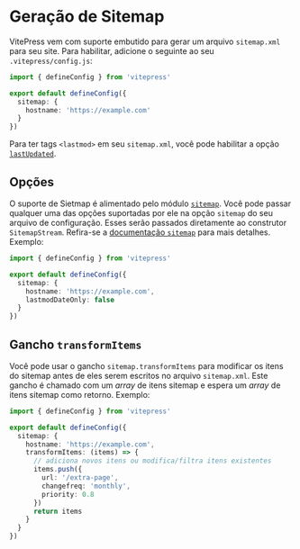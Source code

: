 # Geração de Sitemap

VitePress vem com suporte embutido para gerar um arquivo `sitemap.xml` para seu site. Para habilitar, adicione o seguinte ao seu `.vitepress/config.js`:

```ts
import { defineConfig } from 'vitepress'

export default defineConfig({
  sitemap: {
    hostname: 'https://example.com'
  }
})
```

Para ter tags `<lastmod>` em seu `sitemap.xml`, você pode habilitar a opção [`lastUpdated`](../reference/default-theme-last-updated).

## Opções

O suporte de Sietmap é alimentado pelo módulo [`sitemap`](https://www.npmjs.com/package/sitemap). Você pode passar qualquer uma das opções suportadas por ele na opção `sitemap` do seu arquivo de configuração. Esses serão passados diretamente ao construtor `SitemapStream`. Refira-se a [documentação `sitemap`](https://www.npmjs.com/package/sitemap#options-you-can-pass) para mais detalhes. Exemplo:

```ts
import { defineConfig } from 'vitepress'

export default defineConfig({
  sitemap: {
    hostname: 'https://example.com',
    lastmodDateOnly: false
  }
})
```

## Gancho `transformItems`

Você pode usar o gancho `sitemap.transformItems` para modificar os itens do sitemap antes de eles serem escritos no arquivo `sitemap.xml`. Este gancho é chamado com um _array_ de itens sitemap e espera um _array_ de itens sitemap como retorno. Exemplo:

```ts
import { defineConfig } from 'vitepress'

export default defineConfig({
  sitemap: {
    hostname: 'https://example.com',
    transformItems: (items) => {
      // adiciona novos itens ou modifica/filtra itens existentes
      items.push({
        url: '/extra-page',
        changefreq: 'monthly',
        priority: 0.8
      })
      return items
    }
  }
})
```
